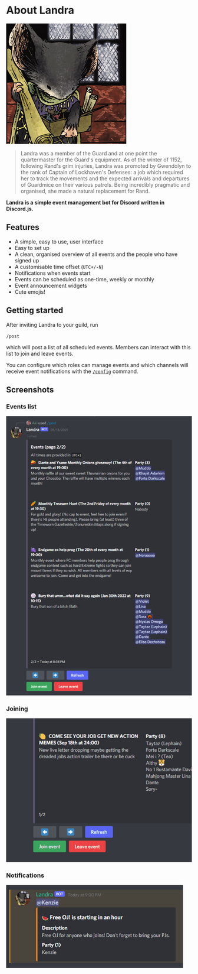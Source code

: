 # About Landra

![](media/landra.png)

> Landra was a member of the Guard and at one point the quartermaster for the Guard's equipment. As of the winter of 1152, following Rand's grim injuries, Landra was promoted by Gwendolyn to the rank of Captain of Lockhaven's Defenses: a job which required her to track the movements and the expected arrivals and departures of Guardmice on their various patrols. Being incredibly pragmatic and organised, she made a natural replacement for Rand.

**Landra is a simple event management bot for Discord written in Discord.js.**

## Features
- A simple, easy to use, user interface
- Easy to set up
- A clean, organised overview of all events and the people who have signed up
- A customisable time offset (`UTC+/-N`)
- Notifications when events start
- Events can be scheduled as one-time, weekly or monthly
- Event announcement widgets
- Cute emojis!

## Getting started
After inviting Landra to your guild, run
```discord
/post
```
which will post a list of all scheduled events. Members can interact with this list to join and leave events.

You can configure which roles can manage events and which channels will receive event notifications with the [`/config`](commands#config) command.



## Screenshots
### Events list
![list](media/list.png)

### Joining
![join](media/join.gif)

### Notifications
![notification](media/noti.png)

